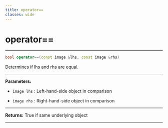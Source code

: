 ```yaml
---
title: operator==
classes: wide
---
```

# operator==

---

```cpp
bool operator==(const image &lhs, const image &rhs)
```


Determines if lhs and rhs are equal. 


---
**Parameters:**

 - `image lhs`
: Left-hand-side object in comparison 

 - `image rhs`
: Right-hand-side object in comparison 


---
**Returns:** True if same underlying object 

---
